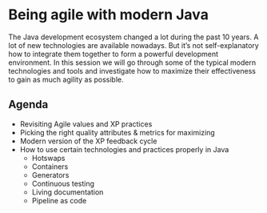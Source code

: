 # Being agile with modern Java

The Java development ecosystem changed a lot during the past 10 years. A lot of new technologies are available nowadays. But it’s not self-explanatory how to integrate them together to form a powerful development environment. In this session we will go through some of the typical modern technologies and tools and investigate how to maximize their effectiveness to gain as much agility as possible.

## Agenda

* Revisiting Agile values and XP practices
* Picking the right quality attributes & metrics for maximizing
* Modern version of the XP feedback cycle
* How to use certain technologies and practices properly in Java
    * Hotswaps
    * Containers
    * Generators
    * Continuous testing
    * Living documentation
    * Pipeline as code
